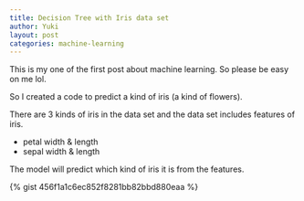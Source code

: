 ```yaml
---
title: Decision Tree with Iris data set
author: Yuki
layout: post
categories: machine-learning
---
```

This is my one of the first post about machine learning. So please be easy on me lol.

So I created a code to predict a kind of iris (a kind of flowers).

There are 3 kinds of iris in the data set and the data set includes features of iris.

- petal width & length
- sepal width & length

The model will predict which kind of iris it is from the features.

{% gist 456f1a1c6ec852f8281bb82bbd880eaa %}